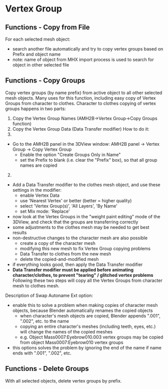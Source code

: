# Vertex Group

## Functions - Copy from File
For each selected mesh object:
- search another file automatically and try to copy vertex groups based on Prefix and object name
- note: name of object from MHX import process is used to search for object in other selected file

## Functions - Copy Groups
Copy vertex groups (by name prefix) from active object to all other selected mesh objects.
Many uses for this function, including easy copy of Vertex Groups from character to clothes.
Character to clothes copying of vertex groups happens in two parts:
1) Copy the Vertex Group Names (AMH2B->Vertex Group->Copy Groups function)
2) Copy the Vertex Group Data (Data Transfer modifier)
How to do it:
1)
  - Go to the AMH2B panel in the 3DView window: AMH2B panel -> Vertex Group -> Copy Vertex Group
    - Enable the option "Create Groups Only in Name"
    - set the Prefix to blank (i.e. clear the "Prefix" box), so that all group names are copied
2)
  - Add a Data Transfer modifier to the clothes mesh object, and use these settings in the modifier:
    - enable Vertex Data
	- use 'Nearest Vertex' or better (better = higher quality)
	- select 'Vertex Group(s)', 'All Layers', 'By Name'
    - set Mix mode: 'Replace'
  - now look at the Vertex Groups in the "weight paint editing" mode of the 3DView, and check that the groups are transferring correctly
  - some adjustments to the clothes mesh may be needed to get best results
  - non-destructive changes to the character mesh are also possible
    - create a copy of the character mesh
	- modifying this new mesh to fix Vertex Group copying problems
    - Data Transfer to clothes from the new mesh
	- delete the copied-and-modified mesh
  - if everything looks good, then apply the Data Transfer modifier
  - **Data Transfer modifier must be applied before animating character/clothes, to prevent "tearing" / glitched vertex problems**
Following these two steps will copy all the Vertex Groups from character mesh to clothes mesh.

Description of Swap Autoname Ext option:
- enable this to solve a problem when making copies of character mesh objects, because Blender automatically renames the copied objects
  - when character's mesh objects are copied, Blender appends ".001", ".002", etc. to the name
  - copying an entire character's meshes (including teeth, eyes, etc.) will change the names of the copied meshes
  - e.g. Object Mass0007:Eyebrow010.003 vertex groups may be copied from object Mass0007:Eyebrow010 vertex groups
- this options solves the problem by ignoring the end of the name if name ends with ".001", ".002", etc.

## Functions - Delete Groups
With all selected objects, delete vertex groups by prefix.
